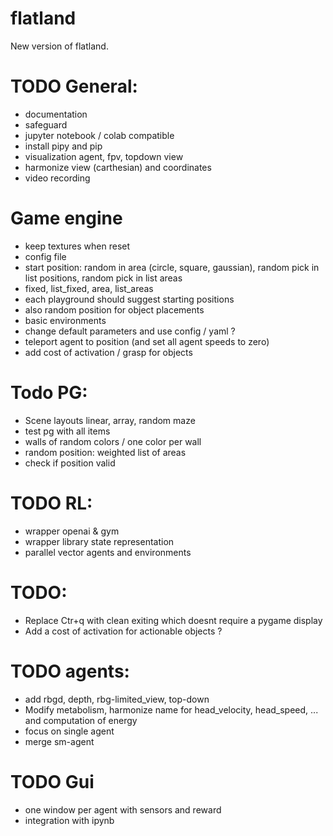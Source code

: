 # flatland
New version of flatland.

# TODO General:
- documentation
- safeguard
- jupyter notebook / colab compatible
- install pipy and pip
- visualization agent, fpv, topdown view
- harmonize view (carthesian) and coordinates
- video recording


# Game engine
- keep textures when reset
- config file
- start position: random in area (circle, square, gaussian), random pick in list positions, random pick in list areas
- fixed, list_fixed, area, list_areas
- each playground should suggest starting positions
- also random position for object placements
- basic environments
- change default parameters and use config / yaml ?
- teleport agent to position (and set all agent speeds to zero)
- add cost of activation / grasp for objects

# Todo PG:
- Scene layouts linear, array, random maze
- test pg with all items
- walls of random colors / one color per wall 
- random position: weighted list of areas
- check if position valid

# TODO RL:
- wrapper openai & gym
- wrapper library state representation
- parallel vector agents and environments


# TODO:
- Replace Ctr+q with clean exiting which doesnt require a pygame display
- Add a cost of activation for actionable objects ?

# TODO agents:
- add rbgd, depth, rbg-limited_view, top-down
- Modify metabolism, harmonize name for head_velocity, head_speed, ... and computation of energy
- focus on single agent
- merge sm-agent

# TODO Gui
- one window per agent with sensors and reward
- integration with ipynb
